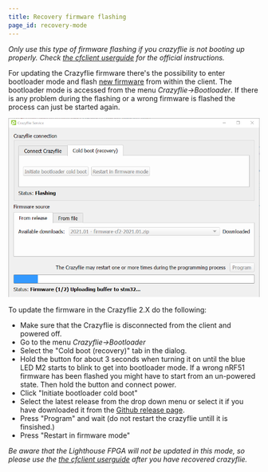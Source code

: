 ```yaml
---
title: Recovery firmware flashing
page_id: recovery-mode
---
```


_Only use this type of firmware flashing if you crazyflie is not booting up properly. Check [the cfclient userguide](/docs/userguides/userguide_client.md) for the official instructions._

For updating the Crazyflie firmware there\'s the possibility to enter
bootloader mode and flash [new
firmware](https://github.com/bitcraze/crazyflie-release/releases) from within the
client. The bootloader mode is accessed from the menu
*Crazyflie-\>Bootloader*. If there is any problem during the flashing or
a wrong firmware is flashed the process can just be started again.

![CFclient bootloading](/docs/images/bootloader-recovery.png)

To update the firmware in the Crazyflie 2.X do the following:

-   Make sure that the Crazyflie is disconnected from the client and
    powered off.
-   Go to the menu *Crazyflie-\>Bootloader*
-   Select the \"Cold boot (recovery)\" tab in the dialog.
-   Hold the button for about 3 seconds when turning
    it on until the blue LED M2 starts to blink to get into bootloader
    mode. If a wrong nRF51 firmware has been flashed you might have to
    start from an un-powered state. Then hold the button and connect
    power.
-   Click \"Initiate bootloader cold boot\"
-   Select the latest release from the drop down menu or select it if you have downloaded it from the [Github release page](https://github.com/bitcraze/crazyflie-release/releases).
-   Press \"Program\" and wait (do not restart the crazyflie untill it is finsished.)
-   Press \"Restart in firmware mode\"

_Be aware that the Lighthouse FPGA will not be updated in this mode, so please use the [the cfclient userguide](/docs/userguides/userguide_client.md) after you have recovered crazyflie._
